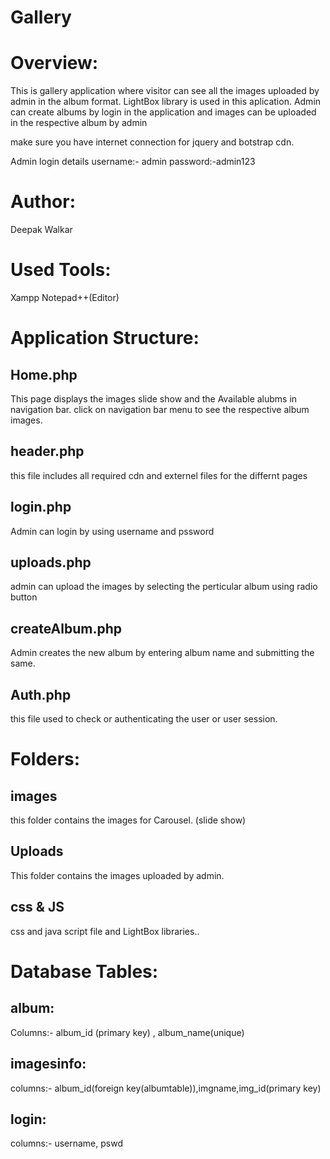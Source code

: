# Gallery

Overview:
==========
This is gallery application where visitor can see all the images uploaded by admin in the album format. LightBox library is used in this aplication. Admin can create albums by login in the application and images can be uploaded in the respective album by admin

make sure you have internet connection for jquery and botstrap cdn.

Admin login details username:- admin password:-admin123

Author:
==========
Deepak Walkar

Used Tools:
============
Xampp
Notepad++(Editor)

Application Structure:
====================

Home.php
-------------
This page displays the images slide show and the Available alubms in navigation bar.
click on navigation bar menu to see the respective album images.

header.php
----------
this file includes all required cdn and externel files for the differnt pages

login.php
--------
Admin can login by using username and pssword

uploads.php
-----------
admin can upload the images by selecting the perticular album using radio button

createAlbum.php
--------------
Admin creates the new album by entering album name and submitting the same.

Auth.php
-------------
this file used to check or authenticating the user or user session.

Folders:
========
images
-----
this folder contains the images for Carousel. (slide show)

Uploads
------
This folder contains the images uploaded by admin.

css & JS
------
css and java script file and LightBox libraries..

Database Tables:
===============
album:
-------
Columns:- album_id (primary key) , album_name(unique)

imagesinfo:
-------------
columns:- album_id(foreign key(albumtable)),imgname,img_id(primary key)

login:
-----
columns:- username, pswd

